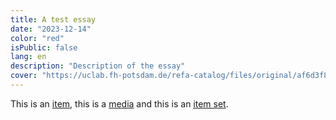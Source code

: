```yaml
---
title: A test essay
date: "2023-12-14"
color: "red"
isPublic: false
lang: en
description: "Description of the essay"
cover: "https://uclab.fh-potsdam.de/refa-catalog/files/original/af6d3f80b1b5690cf68dae59dcfb0909bd2e6ea9.jpg"
---
```


This is an [item](item/306), this is a [media](media/1602) and this is an [item set](set/31735).
